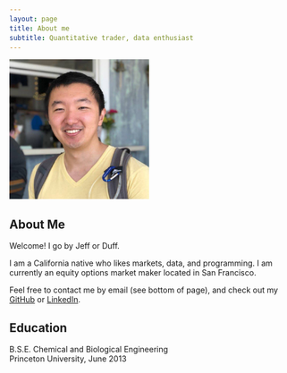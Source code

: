 ```yaml
---
layout: page
title: About me
subtitle: Quantitative trader, data enthusiast
---
```


<img src="/img/profile.jpg" width="250px"/>

## About Me

Welcome! I go by Jeff or Duff. 

I am a California native who likes markets, data, and programming. I am currently an equity options market maker located in San Francisco.

Feel free to contact me by email (see bottom of page), and check out my [GitHub](https://github.com/duffwang) or [LinkedIn](https://linkedin.com/in/jwang2013).

## Education

B.S.E. Chemical and Biological Engineering  
Princeton University, June 2013
